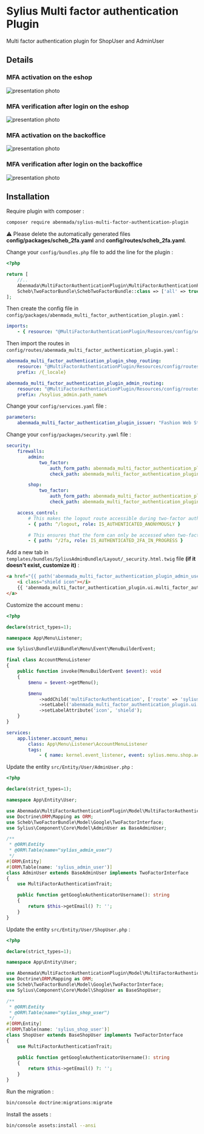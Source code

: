 <h1>Sylius Multi factor authentication Plugin</h1>

<p>
    Multi factor authentication plugin for ShopUser and AdminUser
</p>

## Details

### MFA activation on the eshop
![presentation photo](https://github.com/ayman-benmada/Sylius-Multi-Factor-Authentication-Plugin/blob/main/src/Resources/public/image/presentation-1.png?raw=true)

### MFA verification after login on the eshop
![presentation photo](https://github.com/ayman-benmada/Sylius-Multi-Factor-Authentication-Plugin/blob/main/src/Resources/public/image/presentation-2.png?raw=true)

### MFA activation on the backoffice
![presentation photo](https://github.com/ayman-benmada/Sylius-Multi-Factor-Authentication-Plugin/blob/main/src/Resources/public/image/presentation-3.png?raw=true)

### MFA verification after login on the backoffice
![presentation photo](https://github.com/ayman-benmada/Sylius-Multi-Factor-Authentication-Plugin/blob/main/src/Resources/public/image/presentation-4.png?raw=true)

## Installation

Require plugin with composer :

```bash
composer require abenmada/sylius-multi-factor-authentication-plugin
```

⚠️  Please delete the automatically generated files **config/packages/scheb_2fa.yaml** and **config/routes/scheb_2fa.yaml**.

Change your `config/bundles.php` file to add the line for the plugin :

```php
<?php

return [
    //..
    Abenmada\MultiFactorAuthenticationPlugin\MultiFactorAuthenticationPlugin::class => ['all' => true],
    Scheb\TwoFactorBundle\SchebTwoFactorBundle::class => ['all' => true],
];
```

Then create the config file in `config/packages/abenmada_multi_factor_authentication_plugin.yaml` :

```yaml
imports:
    - { resource: "@MultiFactorAuthenticationPlugin/Resources/config/services.yaml" }
```

Then import the routes in `config/routes/abenmada_multi_factor_authentication_plugin.yaml` :

```yaml
abenmada_multi_factor_authentication_plugin_shop_routing:
    resource: "@MultiFactorAuthenticationPlugin/Resources/config/routes/sylius_shop.yaml"
    prefix: /{_locale}

abenmada_multi_factor_authentication_plugin_admin_routing:
    resource: "@MultiFactorAuthenticationPlugin/Resources/config/routes/sylius_admin.yaml"
    prefix: /%sylius_admin.path_name%
```

Change your `config/services.yaml` file :

```yaml
parameters:
    abenmada_multi_factor_authentication_plugin_issuer: "Fashion Web Store" # Issuer name used in QR code
```

Change your `config/packages/security.yaml` file :

```yaml
security:
    firewalls:
        admin:
            two_factor:
                auth_form_path: abenmada_multi_factor_authentication_plugin_admin_user_login
                check_path: abenmada_multi_factor_authentication_plugin_admin_user_login_check

        shop:
            two_factor:
                auth_form_path: abenmada_multi_factor_authentication_plugin_shop_user_login
                check_path: abenmada_multi_factor_authentication_plugin_shop_user_login_check

    access_control:
        # This makes the logout route accessible during two-factor authentication. Allows the user to cancel two-factor authentication, if they need to.
        - { path: ^/logout, role: IS_AUTHENTICATED_ANONYMOUSLY }

        # This ensures that the form can only be accessed when two-factor authentication is in progress.
        - { path: ^/2fa, role: IS_AUTHENTICATED_2FA_IN_PROGRESS }
```

Add a new tab in `templates/bundles/SyliusAdminBundle/Layout/_security.html.twig` file **(if it doesn't exist, customize it)** :

```html
<a href="{{ path('abenmada_multi_factor_authentication_plugin_admin_user_enable', {'id': app.user.id}) }}" class="item">
    <i class="shield icon"></i>
    {{ 'abenmada_multi_factor_authentication_plugin.ui.multi_factor_authentication'|trans }}
</a>
```

Customize the account menu : 

```php
<?php

declare(strict_types=1);

namespace App\Menu\Listener;

use Sylius\Bundle\UiBundle\Menu\Event\MenuBuilderEvent;

final class AccountMenuListener
{
    public function invoke(MenuBuilderEvent $event): void
    {
        $menu = $event->getMenu();

        $menu
            ->addChild('multiFactorAuthentication', ['route' => 'sylius_shop_account_abenmada_multi_factor_authentication_plugin_shop_user_enable'])
            ->setLabel('abenmada_multi_factor_authentication_plugin.ui.multi_factor_authentication')
            ->setLabelAttribute('icon', 'shield');
    }
}
```

```yaml
services:
    app.listener.account_menu:
        class: App\Menu\Listener\AccountMenuListener
        tags:
            - { name: kernel.event_listener, event: sylius.menu.shop.account, method: invoke }
```

Update the entity `src/Entity/User/AdminUser.php` :

```php
<?php

declare(strict_types=1);

namespace App\Entity\User;

use Abenmada\MultiFactorAuthenticationPlugin\Model\MultiFactorAuthenticationTrait;
use Doctrine\ORM\Mapping as ORM;
use Scheb\TwoFactorBundle\Model\Google\TwoFactorInterface;
use Sylius\Component\Core\Model\AdminUser as BaseAdminUser;

/**
 * @ORM\Entity
 * @ORM\Table(name="sylius_admin_user")
 */
#[ORM\Entity]
#[ORM\Table(name: 'sylius_admin_user')]
class AdminUser extends BaseAdminUser implements TwoFactorInterface
{
    use MultiFactorAuthenticationTrait;

    public function getGoogleAuthenticatorUsername(): string
    {
        return $this->getEmail() ?: '';
    }
}
```

Update the entity `src/Entity/User/ShopUser.php` :

```php
<?php

declare(strict_types=1);

namespace App\Entity\User;

use Abenmada\MultiFactorAuthenticationPlugin\Model\MultiFactorAuthenticationTrait;
use Doctrine\ORM\Mapping as ORM;
use Scheb\TwoFactorBundle\Model\Google\TwoFactorInterface;
use Sylius\Component\Core\Model\ShopUser as BaseShopUser;

/**
 * @ORM\Entity
 * @ORM\Table(name="sylius_shop_user")
 */
#[ORM\Entity]
#[ORM\Table(name: 'sylius_shop_user')]
class ShopUser extends BaseShopUser implements TwoFactorInterface
{
    use MultiFactorAuthenticationTrait;

    public function getGoogleAuthenticatorUsername(): string
    {
        return $this->getEmail() ?: '';
    }
}
```

Run the migration :

 ```bash
bin/console doctrine:migrations:migrate
```

Install the assets :

```bash
bin/console assets:install --ansi
```
